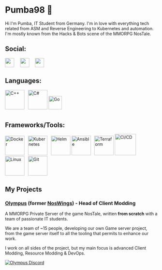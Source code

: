 # Pumba98 🤘

Hi I'm Pumba, IT Student from Germany. I'm in love with everything tech related from ASM and Reverse Engineering to Kubernetes and automation.
I'm mostly known from the Hacks & Bots scene of the MMORPG NosTale. 


## Social:

<a href="https://github.com/Pumba98"><img src="https://img.shields.io/badge/-@Pumba98-%23181717?style=flat-square&logo=github" height="30"></a> &nbsp; &nbsp;
<a href="https://gitlab.com/Pumba98"><img src="https://img.shields.io/badge/-@Pumba98-orange?style=flat-square&logo=gitlab" height="30"></a> &nbsp; &nbsp;
<a href="https://discordapp.com/users/276439816906866689/"><img src="https://img.shields.io/badge/-Pumba98%236817-%232c2f33?style=flat-square&logo=discord" height="30"></a>


## Languages:


<img height="64" alt="C++" src="https://upload.wikimedia.org/wikipedia/commons/thumb/1/18/ISO_C%2B%2B_Logo.svg/2000px-ISO_C%2B%2B_Logo.svg.png"> &nbsp;
<img height="64" alt="C#" src="https://iconape.com/wp-content/png_logo_vector/csharp-logo.png">
<img height="44" alt="Go" src="https://upload.wikimedia.org/wikipedia/commons/thumb/0/05/Go_Logo_Blue.svg/1280px-Go_Logo_Blue.svg.png" style="margin-bottom: 10px">



## Frameworks/Tools:

<img height="64" alt="Docker" src="https://cdn.iconscout.com/icon/free/png-512/docker-11-1175228.png"> &nbsp;
<img height="64" alt="Kubernetes" src="https://kubernetes.io/images/favicon.png"> &nbsp;
<img height="64" alt="Helm" src="https://cncf-branding.netlify.app/img/projects/helm/icon/color/helm-icon-color.png">
<img height="64" alt="Ansible" src="https://images.squarespace-cdn.com/content/v1/5caf4259c46f6d28739b09b0/1558616309157-QJE3179D6V6WYBNUR301/ke17ZwdGBToddI8pDm48kKXbTL5U8xV7KgHrzqU-XYBZw-zPPgdn4jUwVcJE1ZvWEtT5uBSRWt4vQZAgTJucoTqqXjS3CfNDSuuf31e0tVHYShtqp9p317BEUKra4SA7joXG0jEu6ntXNgZ58T98lRur-lC0WofN0YB1wFg-ZW0/ansible_circleA_red.png"> &nbsp;
<img height="64" alt="Terraform" src="https://i.pinimg.com/originals/28/ec/74/28ec7440a57536eebad2931517aa1cce.png">
<img height="70" alt="CI/CD" src="https://about.gitlab.com/images/ci/gitlab-ci-cd-logo_2x.png" style="margin-bottom: -6px"> &nbsp;
<img height="64" alt="Linux" src="https://upload.wikimedia.org/wikipedia/commons/thumb/f/f1/Icons8_flat_linux.svg/2000px-Icons8_flat_linux.svg.png"> &nbsp;
<img height="64" alt="Git" src="https://upload.wikimedia.org/wikipedia/commons/thumb/3/3f/Git_icon.svg/768px-Git_icon.svg.png"> &nbsp;


## My Projects

### [Olympus](https://olympusgg.com/) (former [NosWings](https://noswings.com/)) - Head of Client Modding

A MMORPG Private Server of the game NosTale, written **from scratch** with a team of passionate IT students.

We are a team of ~15 people, developing our own Game server project, from the game server itself to all the tooling that permits to enhance our work.

I work on all sides of the project, but my main focus is advanced Client Modding, Resource Modding & DevOps.

<a href="https://discord.gg/RUk4r4T"><img alt="Olympus Discord" src="https://discordapp.com/api/guilds/468831707877867530/widget.png?style=banner2"></a>
